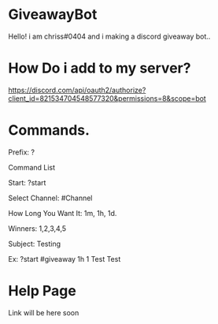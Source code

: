 # GiveawayBot
Hello! i am chriss#0404 and i making a discord giveaway bot..

# How Do i add to my server?
https://discord.com/api/oauth2/authorize?client_id=821534704548577320&permissions=8&scope=bot

# Commands.

Prefix: ?


Command List


Start: ?start


Select Channel: #Channel


How Long You Want It: 1m, 1h, 1d.


Winners: 1,2,3,4,5


Subject: Testing

Ex: ?start #giveaway 1h 1 Test Test



# Help Page
Link will be here soon
